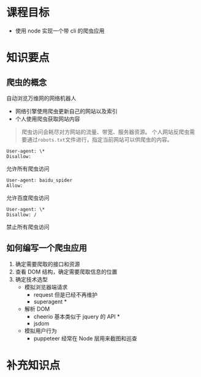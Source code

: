 # 课程目标

- 使用 node 实现一个带 cli 的爬虫应用

# 知识要点

## 爬虫的概念

自动浏览万维网的网络机器人

- 网络引擎使用爬虫更新自己的网站以及索引
- 个人使用爬虫获取网站内容

> 爬虫访问会耗尽对方网站的流量、带宽、服务器资源。
> 个人网站反爬虫需要通过`robots.txt`文件进行，指定当前网站可以供爬虫的内容。

```
User-agent: \*
Disallow:
```

允许所有爬虫访问

```
User-agent: baidu_spider
Allow:
```

允许百度爬虫访问

```
User-agent: \*
Disallow: /
```

禁止所有爬虫访问

## 如何编写一个爬虫应用

1. 确定需要爬取的接口和资源
2. 查看 DOM 结构，确定需要爬取信息的位置
3. 确定技术选型
   - 模拟浏览器端请求
     - request 但是已经不再维护
     - superagent \*
   - 解析 DOM
     - cheerio 基本类似于 jquery 的 API \*
     - jsdom
   - 模拟用户行为
     - puppeteer 经常在 Node 层用来截图和巡查

# 补充知识点
